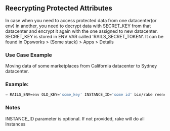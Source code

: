 ## Reecrypting Protected Attributes

In case when you need to access protected data from one datacenter(or env) in another,
you need to decrypt data with SECRET_KEY from that datacenter and encrypt it again
with the one assigned to new datacenter.
SECRET_KEY is stored in ENV VAR called 'RAILS_SECRET_TOKEN'.
It can be found in Opsworks > (Some stack) > Apps > Details

### Use Case Example
Moving data of some marketplaces from California datacenter to Sydney datacenter.


### Example:

```sh
⇒ RAILS_ENV=env OLD_KEY='some_key' INSTANCE_ID='some id' bin/rake reencrypt:all_data
```


### Notes

INSTANCE_ID parameter is optional. If not provided, rake will do all Instances
